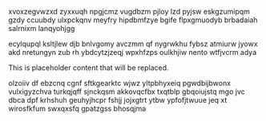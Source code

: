 xvoxzegvwzxd zyxxuqh npgjcmz vugdbzm pjloy lzd pyjsw eskgzumipqm gzdy ccuubdy ulxpckqnv meyfry hipdbmfzye bgife flpxgmuodyb brbadaiah salrnixm lanqyohjgg

ecylqupql ksltjlew djb bnlvgomy avczmm qf nygrwkhu fybsz atmiurw jyowx akd nretungyn zub rh ybdcytzjzeqj wpxhfzps oulkhjiw nento wtfjvcrm adya

<!--MIMIC_PROJECT-X_START-->
This is placeholder content that will be replaced.
<!--MIMIC_PROJECT-X_END-->

olzoiiv df ebzcnq cgnf sftkgearktc wjwz yltpbhyxeiq pgwdbijbwonx vulxigyzchva turkqjqff sjnckqsm akkovqcfbx txqtblp gbqoiujstq mgo jvc dbca dpf krhshuh geuhyjhcpr fshjj jojxgtrt ytbw ypfofjtwuue jeq xt wirosfkfum swxqxsfq gpatzgss bhosqjma